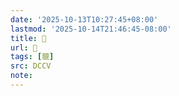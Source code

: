 ```yaml
---
date: '2025-10-13T10:27:45+08:00'
lastmod: '2025-10-14T21:46:45-08:00'
title: 􃙆
url: 􃙆
tags: [貔]
src: DCCV
note:
---
```

